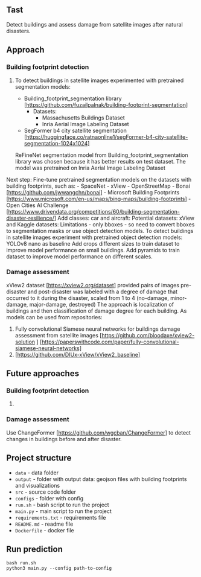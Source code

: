 ## Tast
Detect buildings and assess damage from satellite images after natural disasters.


## Approach

### Building footprint detection
1. To detect buildings in satellite images experimented with pretrained segmentation models:
    - Building_footprint_segmentation library 
        [https://github.com/fuzailpalnak/building-footprint-segmentation]
      - Datasets: 
        - Massachusetts Buildings Dataset
        - Inria Aerial Image Labeling Dataset
    - SegFormer b4 city satellite segmentation
        [https://huggingface.co/ratnaonline1/segFormer-b4-city-satellite-segmentation-1024x1024]
   
   ReFineNet segmentation model from Building_footprint_segmentation library was chosen because it has better results on test dataset. 
    The model was pretrained on Inria Aerial Image Labeling Dataset

Next step:
Fine-tune pretrained segmentation models on the datasets with building footprints, such as:
    - SpaceNet
    - xView
    - OpenStreetMap
    - Bonai [https://github.com/jwwangchn/bonai]
    - Microsoft Building Footprints [https://www.microsoft.com/en-us/maps/bing-maps/building-footprints]
    - Open Cities AI Challenge [https://www.drivendata.org/competitions/60/building-segmentation-disaster-resilience/]
Add classes: car and aircraft:
Potential datasets: xView and Kaggle datasets:
Limitations - only bboxes - so need to convert bboxes to segmentation masks or use object detection models.
To detect buildings in satellite images experiment with pretrained object detection models: YOLOv8 nano as baseline
Add crops different sizes to train dataset to improve model performance on small buildings.
Add pyramids to train dataset to improve model performance on different scales.



### Damage assessment
xView2 dataset [https://xview2.org/dataset]  provided pairs of images pre-disaster and post-disaster 
was labeled with a degree of damage that occurred to it during the disaster, scaled from 1 to 4
(no-damage, minor-damage, major-damage, destroyed)
The approach is localization of buildings and then classification of damage degree for each building.
As models can be used from repositories:
1. Fully convolutional Siamese neural networks for buildings damage assessment from satellite images
[https://github.com/bloodaxe/xview2-solution ]
[https://paperswithcode.com/paper/fully-convolutional-siamese-neural-networks]
2. [https://github.com/DIUx-xView/xView2_baseline]





## Future approaches
### Building footprint detection
1. 
### Damage assessment
Use ChangeFormer [https://github.com/wgcban/ChangeFormer]  to detect changes in buildings before and after disaster.



## Project structure
- `data` - data folder
- `output` - folder with output data: geojson files with building footprints and visualizations
- `src` - source code folder
- `configs` - folder with config 
- `run.sh` - bash script to run the project
- `main.py` - main script to run the project
- `requirements.txt` - requirements file
- `README.md` - readme file
- `Dockerfile` - docker file

## Run prediction
```
bash run.sh
python3 main.py --config path-to-config
```

